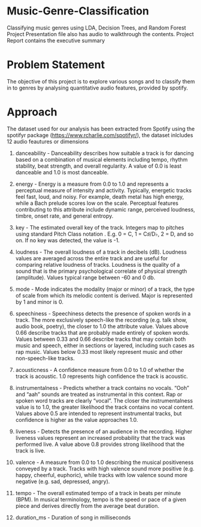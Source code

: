 # Music-Genre-Classification
Classifying music genres using LDA, Decision Trees, and Random Forest
Project Presentation file also has audio to walkthrough the contents.
Project Report contains the executive summary

# Problem Statement
The objective of this project is to explore various songs and to classify them in to genres by analysing quantitative audio features,
provided by spotify.

# Approach
The dataset used for our analysis has been extracted from Spotify using the spotifyr package (https://www.rcharlie.com/spotifyr/), the dataset inlcludes 12 audio feautures or dimensions

1. danceability - Danceability describes how suitable a track is for dancing based on a combination of musical elements including tempo, rhythm stability, beat strength, and overall regularity. A value of 0.0 is least danceable and 1.0 is most danceable.

2. energy - Energy is a measure from 0.0 to 1.0 and represents a perceptual measure of intensity and activity. Typically, energetic tracks feel fast, loud, and noisy. For example, death metal has high energy, while a Bach prelude scores low on the scale. Perceptual features contributing to this attribute include dynamic range, perceived loudness, timbre, onset rate, and general entropy.

3. key - The estimated overall key of the track. Integers map to pitches using standard Pitch Class notation . E.g. 0 = C, 1 = C♯/D♭, 2 = D, and so on. If no key was detected, the value is -1.

4. loudness - The overall loudness of a track in decibels (dB). Loudness values are averaged across the entire track and are useful for comparing relative loudness of tracks. Loudness is the quality of a sound that is the primary psychological correlate of physical strength (amplitude). Values typical range between -60 and 0 db.

5. mode - Mode indicates the modality (major or minor) of a track, the type of scale from which its melodic content is derived. Major is represented by 1 and minor is 0.

6. speechiness - Speechiness detects the presence of spoken words in a track. The more exclusively speech-like the recording (e.g. talk show, audio book, poetry), the closer to 1.0 the attribute value. Values above 0.66 describe tracks that are probably made entirely of spoken words. Values between 0.33 and 0.66 describe tracks that may contain both music and speech, either in sections or layered, including such cases as rap music. Values below 0.33 most likely represent music and other non-speech-like tracks.

7. acousticness - A confidence measure from 0.0 to 1.0 of whether the track is acoustic. 1.0 represents high confidence the track is acoustic.

8. instrumentalness - Predicts whether a track contains no vocals. “Ooh” and “aah” sounds are treated as instrumental in this context. Rap or spoken word tracks are clearly “vocal”. The closer the instrumentalness value is to 1.0, the greater likelihood the track contains no vocal content. Values above 0.5 are intended to represent instrumental tracks, but confidence is higher as the value approaches 1.0.

9. liveness - Detects the presence of an audience in the recording. Higher liveness values represent an increased probability that the track was performed live. A value above 0.8 provides strong likelihood that the track is live.

10. valence - A measure from 0.0 to 1.0 describing the musical positiveness conveyed by a track. Tracks with high valence sound more positive (e.g. happy, cheerful, euphoric), while tracks with low valence sound more negative (e.g. sad, depressed, angry).

11. tempo - The overall estimated tempo of a track in beats per minute (BPM). In musical terminology, tempo is the speed or pace of a given piece and derives directly from the average beat duration.

12. duration_ms - 	Duration of song in milliseconds
